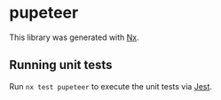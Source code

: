 # pupeteer

This library was generated with [Nx](https://nx.dev).

## Running unit tests

Run `nx test pupeteer` to execute the unit tests via [Jest](https://jestjs.io).

